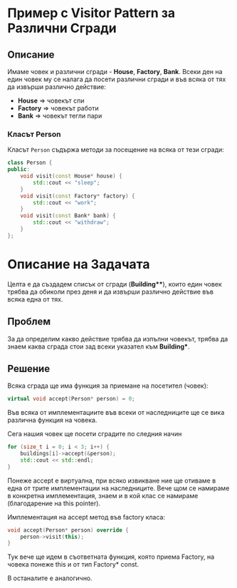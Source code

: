 # **Пример с Visitor Pattern за Различни Сгради**

## **Описание**

Имаме човек и различни сгради - **House**, **Factory**, **Bank**. Всеки ден на един човек му се налага да посети различни сгради и във всяка от тях да извърши различно действие:

- **House** => човекът спи
- **Factory** => човекът работи
- **Bank** => човекът тегли пари

### **Класът Person**

Класът `Person` съдържа методи за посещение на всяка от тези сгради:

```cpp
class Person {
public:
    void visit(const House* house) {
        std::cout << "sleep";
    }
    void visit(const Factory* factory) {
        std::cout << "work";
    }
    void visit(const Bank* bank) {
        std::cout << "withdraw";
    }
};
```
# **Описание на Задачата**

Целта е да създадем списък от сгради (**Building\*\***), които един човек трябва да обиколи през деня и да извърши различно действие във всяка една от тях.

## **Проблем**

За да определим какво действие трябва да изпълни човекът, трябва да знаем каква сграда стои зад всеки указател към **Building\***.

## **Решение**

Всяка сграда ще има функция за приемане на посетител (човек):

```cpp
virtual void accept(Person* person) = 0;
```
Във всяка от имплементациите във всеки от наследниците ще се вика различна функция на човека.

Сега нашия човек ще посети сградите по следния начин
```cpp
for (size_t i = 0; i < 3; i++) {
    buildings[i]->accept(&person);
    std::cout << std::endl;
}
```
Понеже accept е виртуална, при всяко извикване ние ще отиваме в една от трите имплементации на наследниците. Вече щом се намираме в конкретна имплементация, знаем и в кой клас се намираме (благодарение на this pointer).

Имплементация на accept метод във factory класа:
```cpp
void accept(Person* person) override {
    person->visit(this);
}
```
Тук вече ще идем в съответната функция, която приема Factory, на човека понеже this и от тип Factory* const.

В останалите е аналогично.
